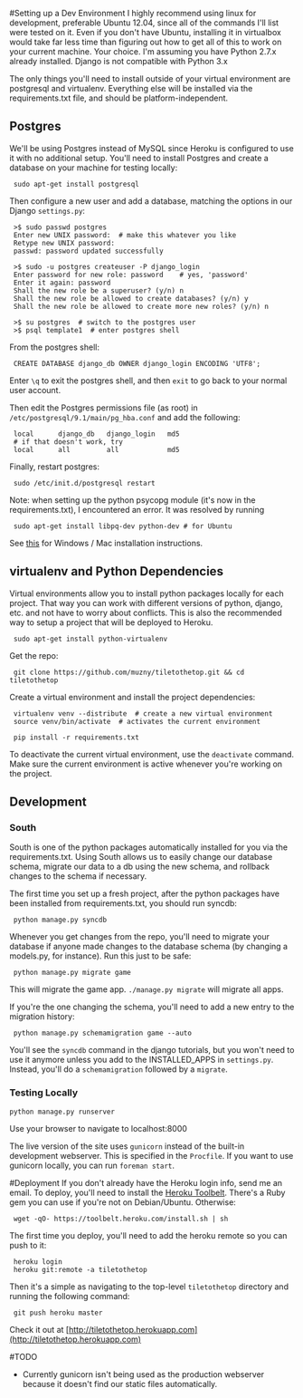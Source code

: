 #Setting up a Dev Environment
I highly recommend using linux for development, preferable Ubuntu 12.04, since
all of the commands I'll list were tested on it. Even if you don't have Ubuntu, 
installing it in virtualbox would take far less time than figuring out how
to get all of this to work on your current machine. Your choice. I'm assuming
you have Python 2.7.x already installed. Django is not compatible with
Python 3.x

The only things you'll need to install outside of your virtual environment
are postgresql and virtualenv. Everything else will be installed via the 
requirements.txt file, and should be platform-independent.

## Postgres
We'll be using Postgres instead of MySQL since Heroku is configured to
use it with no additional setup. You'll need to install Postgres and
create a database on your machine for testing locally:

     sudo apt-get install postgresql

Then configure a new user and add a database, matching the options in 
our Django `settings.py`:

     >$ sudo passwd postgres
     Enter new UNIX password:  # make this whatever you like
     Retype new UNIX password: 
     passwd: password updated successfully

     >$ sudo -u postgres createuser -P django_login
     Enter password for new role: password    # yes, 'password'
     Enter it again: password
     Shall the new role be a superuser? (y/n) n
     Shall the new role be allowed to create databases? (y/n) y
     Shall the new role be allowed to create more new roles? (y/n) n

     >$ su postgres  # switch to the postgres user
     >$ psql template1  # enter postgres shell

From the postgres shell:

     CREATE DATABASE django_db OWNER django_login ENCODING 'UTF8';

Enter `\q` to exit the postgres shell, and then `exit` to go back to
your normal user account.

Then edit the Postgres permissions file (as root) in
`/etc/postgresql/9.1/main/pg_hba.conf` and add the following:

     local      django_db   django_login   md5
     # if that doesn't work, try
     local      all         all            md5

Finally, restart postgres:

     sudo /etc/init.d/postgresql restart

Note: when setting up the python psycopg module (it's now in the
requirements.txt), I encountered an error. It was resolved
by running

     sudo apt-get install libpq-dev python-dev # for Ubuntu

See [this](http://stackoverflow.com/questions/5420789/how-to-install-psycopg2-with-pip-on-python) for Windows / Mac installation instructions.

## virtualenv and Python Dependencies
Virtual environments allow you to install python packages locally for 
each project. That way you can work with different versions of python,
django, etc. and not have to worry about conflicts. This is also the
recommended way to setup a project that will be deployed to Heroku.

     sudo apt-get install python-virtualenv

Get the repo:

     git clone https://github.com/muzny/tiletothetop.git && cd tiletothetop

Create a virtual environment and install the project dependencies:

     virtualenv venv --distribute  # create a new virtual environment
     source venv/bin/activate  # activates the current environment

     pip install -r requirements.txt 

To deactivate the current virtual environment, use the `deactivate`
command. Make sure the current environment is active whenever you're
working on the project.

## Development

### South
South is one of the python packages automatically installed for you via
the requirements.txt. Using South allows us to easily change our database
schema, migrate our data to a db using the new schema, and rollback
changes to the schema if necessary.

The first time you set up a fresh project, after the python packages have
been installed from requirements.txt, you should run syncdb:

     python manage.py syncdb

Whenever you get changes from the repo, you'll need to migrate your 
database if anyone made changes to the database schema (by changing
a models.py, for instance). Run this just to be safe:

     python manage.py migrate game

This will migrate the game app. `./manage.py migrate` will migrate
all apps.

If you're the one changing the schema, you'll need to add a new entry
to the migration history:

     python manage.py schemamigration game --auto

You'll see the `syncdb` command in the django tutorials, but you won't need
to use it anymore unless you add to the INSTALLED_APPS in `settings.py`.
Instead, you'll do a `schemamigration` followed by a `migrate`.

### Testing Locally

    python manage.py runserver

Use your browser to navigate to localhost:8000

The live version of the site uses `gunicorn` instead of the built-in development
webserver. This is specified in the `Procfile`. If you want to use gunicorn
locally, you can run `foreman start`.

#Deployment
If you don't already have the Heroku login info, send me an email.
To deploy, you'll need to install the
[Heroku Toolbelt](https://toolbelt.heroku.com/). There's a Ruby gem
you can use if you're not on Debian/Ubuntu. Otherwise:

     wget -qO- https://toolbelt.heroku.com/install.sh | sh  

The first time you deploy, you'll need to add the heroku remote so you
can push to it:

     heroku login
     heroku git:remote -a tiletothetop

Then it's a simple as navigating to the top-level `tiletothetop` directory
and running the following command:

     git push heroku master

Check it out at [http://tiletothetop.herokuapp.com](http://tiletothetop.herokuapp.com)

#TODO
* Currently gunicorn isn't being used as the production webserver because it doesn't find
our static files automatically. 
